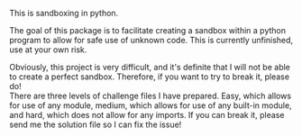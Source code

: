 This is sandboxing in python.

The goal of this package is to facilitate creating a sandbox within a python program to allow for safe use of unknown code.  This is currently unfinished, use at your own risk.

Obviously, this project is very difficult, and it's definite that I will not be able to create a perfect sandbox.  Therefore, if you want to try to break it, please do!  
There are three levels of challenge files I have prepared.  Easy, which allows for use of any module, medium, which allows for use of any built-in module, and hard, which does not allow for any imports.  If you can break it, please send me the solution file so I can fix the issue!

